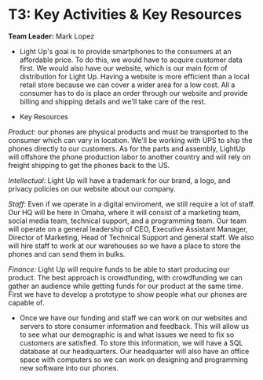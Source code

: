 # T3: Key Activities & Key Resources
**Team Leader:** Mark Lopez
* Light Up's goal is to provide smartphones to the consumers at an affordable price. To do this, we would have to acquire customer data first.
We would also have our website, which is our main form of distribution for Light Up. Having a website is more efficient than a local retail store because
we can cover a wider area for a low cost. All a consumer has to do is place an order through our website and provide billing and shipping details and we'll
take care of the rest.

* Key Resources

 _Product:_ our phones are physical products and must be transported to the consumer which can vary in location. We'll be working with UPS to ship the phones directly to our customers. As for the parts and assembly, LightUp will offshore the phone production labor to another country and will rely on freight shipping to get the phones back to the US. 
 
 _Intellectual:_ Light Up will have a trademark for our brand, a logo, and privacy policies on our website about our company.
 
 _Staff:_ Even if we operate in a digital enviroment, we still require a lot of staff. Our HQ will be here in Omaha, where it will consist of a 
 marketing team, social media team, technical support, and a programming team. Our team will operate on a general leadership of CEO, Executive Assistant Manager, Director of Marketing,
 Head of Technical Support and general staff. We also will hire staff to work at our warehouses so we have a place to store the phones and can send them in bulks.
 
 _Finance:_ Light Up will require funds to be able to start producing our product. The best approach is crowdfunding, with crowdfunding we can gather an audience
 while getting funds for our product at the same time. First we have to develop a prototype to show people what our phones are capable of.
 
 * Once we have our funding and staff we can work on our websites and servers to store consumer information and feedback. This will allow us
 to see what our demographic is and what issues we need to fix so customers are satisfied. To store this information, we will have a SQL database
 at our headquarters. Our headquarter will also have an office space with computers so we can work on designing and programming new software into our phones.
